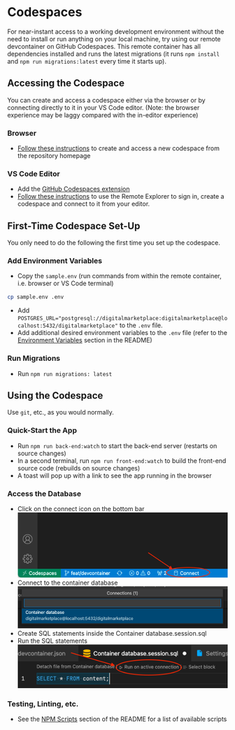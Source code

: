 # Codespaces

For near-instant access to a working development environment without the need to install or run anything on your local machine, try using our remote devcontainer on GitHub Codespaces. This remote container has all dependencies installed and runs the latest migrations (it runs `npm install` and `npm run migrations:latest` every time it starts up).

## Accessing the Codespace

You can create and access a codespace either via the browser or by connecting directly to it in your VS Code editor. (Note: the browser experience may be laggy compared with the in-editor experience)

### Browser
- [Follow these instructions](https://docs.github.com/en/codespaces/developing-in-codespaces/creating-a-codespace#creating-a-codespace) to create and access a new codespace from the repository homepage

### VS Code Editor

- Add the [GitHub Codespaces extension](https://marketplace.visualstudio.com/items?itemName=GitHub.codespaces)
- [Follow these instructions](https://docs.github.com/en/codespaces/developing-in-codespaces/using-codespaces-in-visual-studio-code) to use the Remote Explorer to sign in, create a codespace and connect to it from your editor.

## First-Time Codespace Set-Up

You only need to do the following the first time you set up the codespace.

### Add Environment Variables
- Copy the `sample.env` (run commands from within the remote container, i.e. browser or VS Code terminal)
```bash
cp sample.env .env
```
- Add `POSTGRES_URL="postgresql://digitalmarketplace:digitalmarketplace@localhost:5432/digitalmarketplace"` to the `.env` file.
- Add additional desired environment variables to the `.env` file (refer to the [Environment Variables](https://github.com/button-inc/digital_marketplace/blob/main/README.md#environment-variables) section in the README)

### Run Migrations
- Run `npm run migrations: latest`

## Using the Codespace

 Use `git`, etc., as you would normally.

### Quick-Start the App
- Run `npm run back-end:watch` to start the back-end server (restarts on source changes)
- In a second terminal, run `npm run front-end:watch` to build the front-end source code (rebuilds on source changes)
- A toast will pop up with a link to see the app running in the browser

### Access the Database
- Click on the connect icon on the bottom bar
![Connect icon](https://github.com/button-inc/digital_marketplace/blob/main/docs/images/connectIcon.png)
- Connect to the container database
![Container database](https://github.com/button-inc/digital_marketplace/blob/main/docs/images/containerDatabase.png)
- Create SQL statements inside the Container database.session.sql
- Run the SQL statements
![SQL statements](https://github.com/button-inc/digital_marketplace/blob/main/docs/images/sqlStatements.png)

### Testing, Linting, etc.
- See the [NPM Scripts](https://github.com/button-inc/digital_marketplace/blob/main/README.md#npm-scripts) section of the README for a list of available scripts
